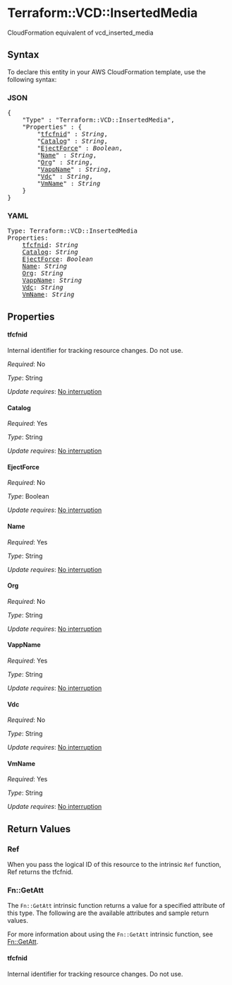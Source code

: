 # Terraform::VCD::InsertedMedia

CloudFormation equivalent of vcd_inserted_media

## Syntax

To declare this entity in your AWS CloudFormation template, use the following syntax:

### JSON

<pre>
{
    "Type" : "Terraform::VCD::InsertedMedia",
    "Properties" : {
        "<a href="#tfcfnid" title="tfcfnid">tfcfnid</a>" : <i>String</i>,
        "<a href="#catalog" title="Catalog">Catalog</a>" : <i>String</i>,
        "<a href="#ejectforce" title="EjectForce">EjectForce</a>" : <i>Boolean</i>,
        "<a href="#name" title="Name">Name</a>" : <i>String</i>,
        "<a href="#org" title="Org">Org</a>" : <i>String</i>,
        "<a href="#vappname" title="VappName">VappName</a>" : <i>String</i>,
        "<a href="#vdc" title="Vdc">Vdc</a>" : <i>String</i>,
        "<a href="#vmname" title="VmName">VmName</a>" : <i>String</i>
    }
}
</pre>

### YAML

<pre>
Type: Terraform::VCD::InsertedMedia
Properties:
    <a href="#tfcfnid" title="tfcfnid">tfcfnid</a>: <i>String</i>
    <a href="#catalog" title="Catalog">Catalog</a>: <i>String</i>
    <a href="#ejectforce" title="EjectForce">EjectForce</a>: <i>Boolean</i>
    <a href="#name" title="Name">Name</a>: <i>String</i>
    <a href="#org" title="Org">Org</a>: <i>String</i>
    <a href="#vappname" title="VappName">VappName</a>: <i>String</i>
    <a href="#vdc" title="Vdc">Vdc</a>: <i>String</i>
    <a href="#vmname" title="VmName">VmName</a>: <i>String</i>
</pre>

## Properties

#### tfcfnid

Internal identifier for tracking resource changes. Do not use.

_Required_: No

_Type_: String

_Update requires_: [No interruption](https://docs.aws.amazon.com/AWSCloudFormation/latest/UserGuide/using-cfn-updating-stacks-update-behaviors.html#update-no-interrupt)

#### Catalog

_Required_: Yes

_Type_: String

_Update requires_: [No interruption](https://docs.aws.amazon.com/AWSCloudFormation/latest/UserGuide/using-cfn-updating-stacks-update-behaviors.html#update-no-interrupt)

#### EjectForce

_Required_: No

_Type_: Boolean

_Update requires_: [No interruption](https://docs.aws.amazon.com/AWSCloudFormation/latest/UserGuide/using-cfn-updating-stacks-update-behaviors.html#update-no-interrupt)

#### Name

_Required_: Yes

_Type_: String

_Update requires_: [No interruption](https://docs.aws.amazon.com/AWSCloudFormation/latest/UserGuide/using-cfn-updating-stacks-update-behaviors.html#update-no-interrupt)

#### Org

_Required_: No

_Type_: String

_Update requires_: [No interruption](https://docs.aws.amazon.com/AWSCloudFormation/latest/UserGuide/using-cfn-updating-stacks-update-behaviors.html#update-no-interrupt)

#### VappName

_Required_: Yes

_Type_: String

_Update requires_: [No interruption](https://docs.aws.amazon.com/AWSCloudFormation/latest/UserGuide/using-cfn-updating-stacks-update-behaviors.html#update-no-interrupt)

#### Vdc

_Required_: No

_Type_: String

_Update requires_: [No interruption](https://docs.aws.amazon.com/AWSCloudFormation/latest/UserGuide/using-cfn-updating-stacks-update-behaviors.html#update-no-interrupt)

#### VmName

_Required_: Yes

_Type_: String

_Update requires_: [No interruption](https://docs.aws.amazon.com/AWSCloudFormation/latest/UserGuide/using-cfn-updating-stacks-update-behaviors.html#update-no-interrupt)

## Return Values

### Ref

When you pass the logical ID of this resource to the intrinsic `Ref` function, Ref returns the tfcfnid.

### Fn::GetAtt

The `Fn::GetAtt` intrinsic function returns a value for a specified attribute of this type. The following are the available attributes and sample return values.

For more information about using the `Fn::GetAtt` intrinsic function, see [Fn::GetAtt](https://docs.aws.amazon.com/AWSCloudFormation/latest/UserGuide/intrinsic-function-reference-getatt.html).

#### tfcfnid

Internal identifier for tracking resource changes. Do not use.

